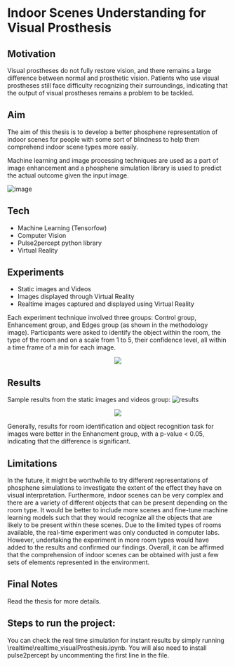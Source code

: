# Indoor Scenes Understanding for Visual Prosthesis

## Motivation
Visual prostheses do not fully restore vision, and there remains a large difference
between normal and prosthetic vision. Patients who use visual prostheses still face
difficulty recognizing their surroundings, indicating that the output of visual prostheses
remains a problem to be tackled.

## Aim
The aim of this thesis is to develop a better phosphene representation of indoor scenes
for people with some sort of blindness to help them comprehend indoor scene types more
easily. 

Machine learning and image processing techniques are used as a part of image
enhancement and a phosphene simulation library is used to predict the actual outcome
given the input image.

![image](https://user-images.githubusercontent.com/51987270/190730764-7b809fa0-f46d-463b-b8bb-f1a77836a879.png)

## Tech
- Machine Learning (Tensorfow)
- Computer Vision
- Pulse2percept python library
- Virtual Reality

## Experiments
- Static images and Videos
- Images displayed through Virtual Reality 
- Realtime images captured and displayed using Virtual Reality 

Each experiment technique involved three groups: Control group, Enhancement group, and Edges group (as shown in the methodology image). Participants were asked to identify the object within the room, the type of the room and on a scale from 1 to 5, their confidence level, all within a time frame of a min for each image. 
<p align="center">
<img src= "https://user-images.githubusercontent.com/51987270/190768382-212644c6-42c4-479f-a3ab-cae718977d2d.JPG"/>
</p>

## Results

Sample results from the static images and videos group: 
![results](https://user-images.githubusercontent.com/51987270/190772787-2dcaff0f-440a-4d19-b02e-3296d31a2067.JPG)

<p align="center">
<img src="https://user-images.githubusercontent.com/51987270/190782203-81b2c3dc-4d7c-4087-a336-e21085239d92.JPG"/>
</p>

Generally, results for room identification and object recognition task for images were better in the Enhancment group, with a p-value < 0.05, indicating that the difference is significant. 

## Limitations
In the future, it might be worthwhile to try different representations of phosphene simulations to investigate the extent of the effect they have on visual interpretation. Furthermore, indoor scenes can be very complex and there are a variety of different objects that can be present depending on the room type. It would be better to include more scenes and fine-tune machine learning models such that they would recognize all the objects that are likely to be present within these scenes. Due to the limited types of rooms available, the real-time experiment was only
conducted in computer labs. However, undertaking the experiment in more room types would have added to the results and confirmed our findings. Overall, it can be affirmed that the comprehension of indoor scenes can be obtained with just a few sets of elements represented in the environment.

## Final Notes
Read the thesis for more details. 

## Steps to run the project: 

You can check the real time simulation for instant results by simply running \realtime\realtime_visualProsthesis.ipynb. You will also need to install pulse2percept by uncommenting the first line in the file. 
